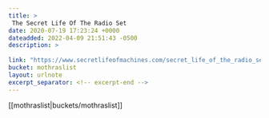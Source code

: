 ```yaml
---
title: > 
 The Secret Life Of The Radio Set
date: 2020-07-19 17:23:24 +0000
dateadded: 2022-04-09 21:51:43 -0500
description: > 
 
link: "https://www.secretlifeofmachines.com/secret_life_of_the_radio_set.shtml"
bucket: mothraslist
layout: urlnote
excerpt_separator: <!-- excerpt-end -->
--- 
```

 <!-- excerpt-end -->[[mothraslist|buckets/mothraslist]]
